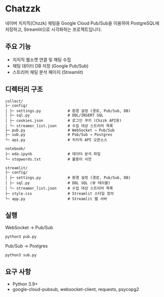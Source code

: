 # Chatzzk

네이버 치지직(Chzzk) 채팅을 Google Cloud Pub/Sub을 이용하여 PostgreSQL에 저장하고, Streamlit으로 시각화하는 프로젝트입니다.


## 주요 기능

- 치지직 웹소켓 연결 및 채팅 수집
- 채팅 데이터 DB 저장 (Google Pub/Sub)
- 스트리머 채팅 분석 페이지 (Streamlit)


## 디렉터리 구조
```
collect/
├─ config/
│ ├─ settings.py        	# 환경 설정 (경로, Pub/Sub, DB)
│ ├─ sql.py             	# DDL/INSERT SQL
│ ├─ cookies.json       	# 로그인 쿠키 (Chzzk API용)
│ └─ streamer_list.json 	# 수집 대상 스트리머 목록
├─ pub.py               	# WebSocket → Pub/Sub
├─ sub.py               	# Pub/Sub → Postgres
└─ api.py               	# 치지직 API 오픈소스

notebook/
├─ eda.ipynb            	# 데이터 분석 파일
└─ stopwords.txt        	# 불용어 사전

streamlit/
├─ config/
│ ├─ settings.py       		# 환경 설정 (경로, Pub/Sub, DB)
│ ├─ sql.py            		# DDL SQL (뷰 테이블)
│ └─ streamer_list.json 	# 수집 대상 스트리머 목록
├─ style.css            	# Streamlit 스타일 정의
└─ app.py               	# Streamlit 웹 서버
```

## 실행
WebSocket → Pub/Sub
```
python3 pub.py
```

Pub/Sub → Postgres
```
python3 sub.py
```

## 요구 사항
- Python 3.9+
- google-cloud-pubsub, websocket-client, requests, psycopg2